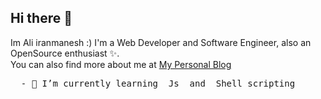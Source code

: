 ## Hi there 👋
Im Ali iranmanesh :)
I'm a Web Developer and Software Engineer, also an OpenSource enthusiast ✨.<br>
You can also find more about me at [My Personal Blog](https://iranmanesh999.ir/)

<pre>
  - 🌱 I’m currently learning  Js  and  Shell scripting
</pre>
<!--
Here are some ideas to get you started:

- 🔭 I’m currently working on ...
- 🌱 I’m currently learning ...
- 👯 I’m looking to collaborate on ...
- 🤔 I’m looking for help with ...
- 💬 Ask me about ...
- 📫 How to reach me: ...
- 😄 Pronouns: ...
- ⚡ Fun fact: ...
-->

